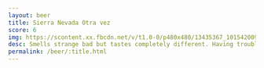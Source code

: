 ```yaml
---
layout: beer
title: Sierra Nevada Otra vez
score: 6
img: https://scontent.xx.fbcdn.net/v/t1.0-0/p480x480/13435367_10154200938253745_7818346019313072630_n.jpg?oh=2dfe500498ad0a5883007863a1a99091&oe=586C47E3
desc: Smells strange bad but tastes completely different. Having trouble describing exactly what I’m getting here, kind of like watermelon. Perhaps too many things going on all at once. I wouldn’t want many but it’s worth the experience
permalink: /beer/:title.html
---
```

